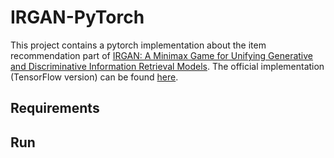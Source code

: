# IRGAN-PyTorch
This project contains a pytorch implementation about the item recommendation part of [IRGAN: A Minimax Game for Unifying Generative and Discriminative Information Retrieval Models](https://dl.acm.org/doi/10.1145/3077136.3080786). The official implementation (TensorFlow version) can be found [here](https://github.com/geek-ai/irgan). 

## Requirements

## Run


